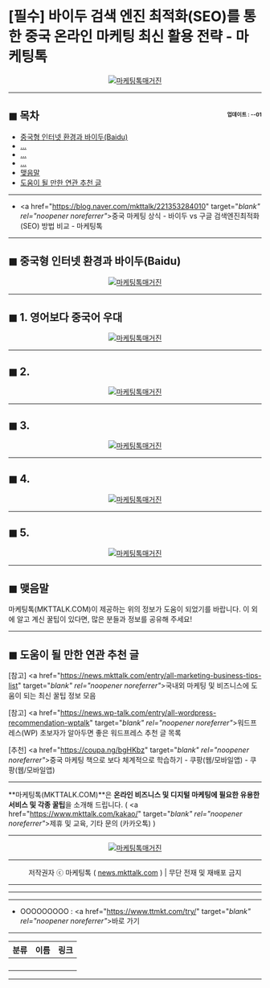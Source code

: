 # [필수] 바이두 검색 엔진 최적화(SEO)를 통한 중국 온라인 마케팅 최신 활용 전략 - 마케팅톡

<center><a href="https://www.mkttalk.com/kakao/" target="_blank" rel="noopener noreferrer"_><img src="https://hellotblog.files.wordpress.com/2019/04/mkttalk-cover-baidu-seo-01-300x300.png" style="max-width:100%;" alt="마케팅톡매거진"></a></center>

<!-- <a name="index"></a> -->
***
## ◼︎ 목차 <span style="font-size:0.5em; float:right; padding:0.5em 0 0;"><i class="fas fa-clock"></i> 업데이트 : <span class="post-year"></span>-<span class="post-month-digits"></span>-01</span>

- [중국형 인터넷 환경과 바이두(Baidu)](#index-00)
- [...](#index-01)
- [...](#index-02)
- [...](#index-03)
- [맺음말](#index-epilogue)
- [도움이 될 만한 연관 추천 글](#recommendation)

***
- <a href="https://blog.naver.com/mkttalk/221353284010" target="_blank" rel="noopener noreferrer"_>중국 마케팅 상식 - 바이두 vs 구글 검색엔진최적화(SEO) 방법 비교 - 마케팅톡</a>

<!-- <a name="index-00"></a> -->
***
## ◼︎ 중국형 인터넷 환경과 바이두(Baidu)

<center><a href="https://www.mkttalk.com/kakao/" target="_blank" rel="noopener noreferrer"_><img src="https://hellotblog.files.wordpress.com/2019/04/trendtalk-baidu-cover-800.png" style="max-width:100%;" alt="마케팅톡매거진"></a></center>


<!-- <a name="index-01"></a> -->
***
## ◼︎ 1. 영어보다 중국어 우대

<center><a href="https://www.mkttalk.com/kakao/" target="_blank" rel="noopener noreferrer"_><img src="https://hellotblog.files.wordpress.com/2018/08/trendtalk-baidu-main-01-800x400.jpg" style="max-width:100%;" alt="마케팅톡매거진"></a></center>



<!-- <a name="index-02"></a> -->
***
## ◼︎ 2.

<center><a href="https://www.mkttalk.com/kakao/" target="_blank" rel="noopener noreferrer"_><img src="https://hellotblog.files.wordpress.com/2018/08/trendtalk-baidu-main-01-800x400.jpg" style="max-width:100%;" alt="마케팅톡매거진"></a></center>



<!-- <a name="index-03"></a> -->
***
## ◼︎ 3.

<center><a href="https://www.mkttalk.com/kakao/" target="_blank" rel="noopener noreferrer"_><img src="https://hellotblog.files.wordpress.com/2018/08/trendtalk-baidu-main-01-800x400.jpg" style="max-width:100%;" alt="마케팅톡매거진"></a></center>



<!-- <a name="index-04"></a> -->
***
## ◼︎ 4.

<center><a href="https://www.mkttalk.com/kakao/" target="_blank" rel="noopener noreferrer"_><img src="https://hellotblog.files.wordpress.com/2018/08/trendtalk-baidu-main-01-800x400.jpg" style="max-width:100%;" alt="마케팅톡매거진"></a></center>



<!-- <a name="index-05"></a> -->
***
## ◼︎ 5.

<center><a href="https://www.mkttalk.com/kakao/" target="_blank" rel="noopener noreferrer"_><img src="https://hellotblog.files.wordpress.com/2018/08/trendtalk-baidu-main-01-800x400.jpg" style="max-width:100%;" alt="마케팅톡매거진"></a></center>



<!-- <a name="index-epilogue"></a> -->
***
## ◼︎ 맺음말

마케팅톡(MKTTALK.COM)이 제공하는 위의 정보가 도움이 되었기를 바랍니다.
이 외에 알고 계신 꿀팁이 있다면, 많은 분들과 정보를 공유해 주세요!

<!-- <a name="recommendation"></a> -->
***
## ◼︎ 도움이 될 만한 연관 추천 글

[참고] <a href="https://news.mkttalk.com/entry/all-marketing-business-tips-list" target="_blank" rel="noopener noreferrer"_>국내외 마케팅 및 비즈니스에 도움이 되는 최신 꿀팁 정보 모음</a>

[참고] <a href="https://news.wp-talk.com/entry/all-wordpress-recommendation-wptalk" target="_blank" rel="noopener noreferrer"_>워드프레스(WP) 초보자가 알아두면 좋은 워드프레스 추천 글 목록</a>

[추천] <a href="https://coupa.ng/bgHKbz" target="_blank" rel="noopener noreferrer"_>중국 마케팅 책으로 보다 체계적으로 학습하기 - 쿠팡(웹/모바일앱) - 쿠팡(웹/모바일앱)</a>

***
**마케팅톡(MKTTALK.COM)**은 **온라인 비즈니스 및 디지털 마케팅에 필요한 유용한 서비스 및 각종 꿀팁**을 소개해 드립니다. ( <a href="https://www.mkttalk.com/kakao/" target="_blank" rel="noopener noreferrer"_>제휴 및 교육, 기타 문의 (카카오톡)</a> )

***
<center><a href="https://www.mkttalk.com/kakao/" target="_blank" rel="noopener noreferrer"_><img src="https://hellotblog.files.wordpress.com/2019/02/mkttalk-banner-default-966x200.jpeg" style="max-width:100%;" alt="마케팅톡매거진"></a></center>

***
<center>저작권자 ⓒ 마케팅톡 ( <a href="https://www.mkttalk.com/kakao/" target="_blank" rel="noopener noreferrer"_>news.mkttalk.com</a> ) | 무단 전재 및 재배포 금지</center>

***
<script type="text/javascript">
  var postdate = new Date();
  var post_y = document.getElementsByClassName("post-year");
  var post_m = document.getElementsByClassName("post-month");
  var post_mm = document.getElementsByClassName("post-month-digits");
  var i;
  for (i = 0; i < post_y.length; i++) {
    post_y[i].innerHTML = postdate.getFullYear();
  }
  for (i = 0; i < post_m.length; i++) {
    post_m[i].innerHTML = postdate.getMonth() + 1;
  }
  for (i = 0; i < post_mm.length; i++) {
    post_mm[i].innerHTML = ("0" + (postdate.getMonth() + 1)).slice(-2);
  }
</script>

***
***
- OOOOOOOOO : <a href="https://www.ttmkt.com/try/" target="_blank" rel="noopener noreferrer"_>바로 가기</a>

***
|분류|이름|링크|
|:-:|:-:|:-:|
||||
||||
||||
||||

***
